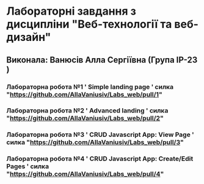 # Лабораторні завдання з дисципліни "Веб-технології та веб-дизайн"
## Виконала: Ванюсів Алла Сергіївна (Група ІР-23 )
### Лабораторна робота №1 ' Simple landing page ' силка "https://github.com/AllaVaniusiv/Labs_web/pull/1"
### Лабораторна робота №2 ' Advanced landing ' силка  "https://github.com/AllaVaniusiv/Labs_web/pull/2"
### Лабораторна робота №3 ' CRUD Javascript App: View Page ' силка "https://github.com/AllaVaniusiv/Labs_web/pull/3"
### Лабораторна робота №4 ' CRUD Javascript App: Create/Edit Pages ' силка "https://github.com/AllaVaniusiv/Labs_web/pull/4"

